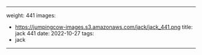 
---
weight: 441
images:
- https://jumpingcow-images.s3.amazonaws.com/jack/jack_441.png
title: jack 441
date: 2022-10-27
tags:
- jack
---
